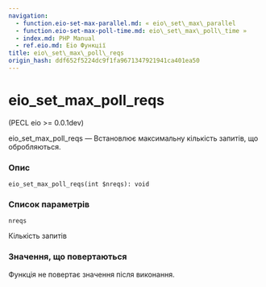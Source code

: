 ```yaml
---
navigation:
  - function.eio-set-max-parallel.md: « eio\_set\_max\_parallel
  - function.eio-set-max-poll-time.md: eio\_set\_max\_poll\_time »
  - index.md: PHP Manual
  - ref.eio.md: Eio Функції
title: eio\_set\_max\_poll\_reqs
origin_hash: ddf652f5224dc9f1fa9671347921941ca401ea50
---
```

# eio\_set\_max\_poll\_reqs

(PECL eio >= 0.0.1dev)

eio\_set\_max\_poll\_reqs — Встановлює максимальну кількість запитів, що обробляються.

### Опис

```methodsynopsis
eio_set_max_poll_reqs(int $nreqs): void
```

### Список параметрів

`nreqs`

Кількість запитів

### Значення, що повертаються

Функція не повертає значення після виконання.
